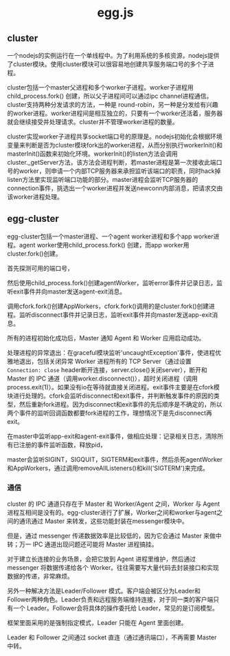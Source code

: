 <h1 align="center"> egg.js </h1>

cluster
-

一个nodejs的实例运行在一个单线程中。为了利用系统的多核资源，nodejs提供了cluster模块。使用cluster模块可以很容易地创建共享服务端口号的多个子进程。

cluster包括一个master父进程和多个worker子进程。worker子进程用child_process.fork() 创建，所以父子进程间可以通过ipc channel进程通信。cluster支持两种分发请求的方法，一种是 round-robin，另一种是分发给有兴趣的worker进程。worker进程间是相互独立的，只要有一个worker还活着，服务器就会继续接受并处理请求。cluster并不管理worker进程的数量。

cluster实现worker子进程共享socket端口号的原理是。nodejs初始化会根据环境变量来判断是否为cluster模块fork出的worker进程，从而分别执行workerInit()和masterInit()函数来初始化环境。workerInit()的listen方法会调用cluster._getServer方法，该方法会进程判断，若master进程是第一次接收此端口号的worker，则申请一个内部TCP服务器来承担监听该端口的职责，同时hack掉listen方法里实现监听端口功能的部分。master进程会监听TCP服务器的connection事件，挑选出一个worker进程并发送newconn内部消息，把请求交由该worker进程处理。

egg-cluster
-

egg-cluster包括一个master进程、一个agent worker进程和多个app worker进程。agent worker使用child_process.fork() 创建，而app worker用cluster.fork()创建。

首先探测可用的端口号，

然后使用child_process.fork()创建agentWorker，监听error事件并记录日志，监听exit事件并向master发送agent-exit消息。

调用cfork.fork()创建AppWorkers，cfork.fork()调用的是cluster.fork()创建进程。监听disconnect事件并记录日志，监听exit事件并向master发送app-exit消息。

所有的进程初始化成功后，Master 通知 Agent 和 Worker 应用启动成功。

处理进程的异常退出：在graceful模块监听'uncaughtException'事件，使进程优雅地退出，包括关闭异常 Worker 进程所有的 TCP Server（通过设置`Connection: close` header断开连接，server.close()关闭server），断开和 Master 的 IPC 通道（调用worker.disconnect()），超时关闭进程（调用process.exit(1)）。如果没有io在等待就直接关闭进程。exit事件主要是在cfork模块进行处理的。cfork会监听disconnect和exit事件，并判断触发事件的原因的类型，然后重新fork进程。因为disconnect和exit事件的先后顺序是不确定的，所以两个事件的监听回调函数都要fork进程的工作，理想情况下是先disconnect再exit。

在master中监听app-exit和agent-exit事件，做相应处理：记录相关日志，清除所有已注册的事件监听函数，释放pid，

master会监听SIGINT，SIGQUIT，SIGTERM和exit事件，然后杀死agentWorker和AppWorkers，通过调用removeAllListeners()和kill('SIGTERM')来完成。

### 通信

cluster 的 IPC 通道只存在于 Master 和 Worker/Agent 之间，Worker 与 Agent 进程互相间是没有的。egg-cluster进行了扩展，Worker之间和worker与agent之间的通讯通过 Master 来转发，这些功能封装在messenger模块中。

但是，通过 messenger 传递数据效率是比较低的，因为它会通过 Master 来做中转；万一 IPC 通道出现问题还可能将 Master 进程搞挂。

对于建立长连接的业务场景，会把它放到 Agent 进程里维护，然后通过 messenger 将数据传递给各个 Worker。往往需要写大量代码去封装接口和实现数据的传递，非常麻烦。

另外一种解决方法是Leader/Follower 模式。客户端会被区分为Leader和Follower两种角色。Leader负责和远程服务端维持连接，对于同一类的客户端只有一个 Leader。Follower会将具体的操作委托给 Leader，常见的是订阅模型。

框架里面采用的是强制指定模式，Leader 只能在 Agent 里面创建。

Leader 和 Follower 之间通过 socket 直连（通过通讯端口），不再需要 Master 中转。



